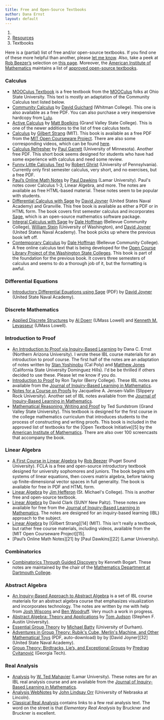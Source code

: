 ```yaml
---
title: Free and Open-Source Textbooks
author: Dana Ernst
layout: default
---
```


<ol class="breadcrumb">
  <li><a href="/"><i class="fa fa-home"></i></a></li>
  <li><a href="/resources">Resources</a></li>
  <li class="active">Textbooks</li>
</ol>

Here is a (partial) list of free and/or open-source textbooks. If you find one of these more helpful than another, please <a href="mailto:dana.ernst@nau.edu">let me know</a>. Also, take a peek at [Rob Beezer’s](http://buzzard.ups.edu) selection on [this page](http://linear.ups.edu/opentexts.html). Moreover, the [American Institute of Mathematics](http://www.aimath.org) maintains a list of [approved open-source textbooks](http://www.aimath.org/textbooks/textbooklist.html).

### Calculus ###

  * [MOOCulus Textbook](https://mooculus.osu.edu/handouts) is a free textbook from the [MOOCulus](https://mooculus.osu.edu/) folks at Ohio State University. This text is mostly an adaptation of the Community Calculus text listed below.
  * [Community Calculus](communitycalculus.org) by [David Guichard](http://skink.whitman.edu/~guichard/) (Whitman College). This one is also available as a free PDF. You can also purchase a very inexpensive hardcopy from [Lulu](http://www.lulu.com/spotlight/whitmancalculus).
  * [Active Calculus](http://faculty.gvsu.edu/boelkinm/Home/Download.html) by [Matt Boelkins](http://faculty.gvsu.edu/boelkinm/Home/MB.html) (Grand Valley State College). This is one of the newer additions to the list of free calculus texts.
  * [Calculus](http://ocw.mit.edu/resources/res-18-001-calculus-online-textbook-spring-2005/textbook/) by [Gilbert Strang](http://www-math.mit.edu/~gs/) (MIT). This book is available as a free PDF from the [MIT Open Courseware Project](http://ocw.mit.edu/index.htm). There are also some corresponding videos, which can be found [here](http://ocw.mit.edu/high-school/courses/highlights-of-calculus/index.htm).
  * [Calculus Refresher](http://www.math.umn.edu/~garrett/calculus/) by [Paul Garrett](http://www.math.umn.edu/~garrett/index.shtml) (University of Minnesota). Another free PDF. This short book seems designed for students who have had some experience with calculus and need some review.
  * [Funny Little Calculus Text](http://www.math.upenn.edu/~ghrist/FLCT/index.html) by [Robert Ghrist](http://www.math.upenn.edu/~ghrist/index.html) (University of Pennsylvania). Currently only first semester calculus, very short, and no exercises, but a free PDF.
  * [Paul’s Online Math Notes](http://tutorial.math.lamar.edu/) by [Paul Dawkins](http://www.math.lamar.edu/faculty/dawkins/dawkins.aspx) (Lamar University). Paul's notes cover Calculus 1-3, Linear Algebra, and more. The notes are available as free HTML-based material. These notes seem to be popular with students.
  * [Differential Calculus with Sage](http://wdjoyner.com/teach/calc1-sage/) by [David Joyner](http://wdjoyner.com/) (United States Naval Academy) and Granville. This free book is available as either a PDF or in HTML form. The book covers first semester calculus and incorporates [Sage](http://sagemath.org), which is an open-source mathematics software package.
  * [Integral Calculus with Sage](http://boxen.math.washington.edu/home/wdj/teaching/calc2-sage/) by [Dale Hoffman](http://scidiv.bellevuecollege.edu/dh/) (Bellevue Community College), [William Stein](http://modular.math.washington.edu/) (University of Washington), and [David Joyner](http://wdjoyner.com/) (United States Naval Academy). The book picks up where the previous book left off.
  * [Contemporary Calculus](http://scidiv.bellevuecollege.edu/dh/Calculus_all/Calculus_all.html) by [Dale Hoffman](http://scidiv.bellevuecollege.edu/dh/) (Bellevue Community College).  A free online calculus text that is being developed for the [Open Course Library Project of the Washington State Colleges](http://opencourselibrary.org).  This book is part of the foundation for the previous book.  It covers three semesters of calculus and seems to do a thorough job of it, but the formatting is awful.

### Differential Equations ###

  * [Introductory Differential Equations using Sage](http://sage.math.washington.edu/home/wdj/teaching/DiffyQ/des-book.pdf) (PDF) by [David Joyner](http://www.usna.edu/Users/math/wdj/) (United State Naval Academy).

### Discrete Mathematics ###

  * [Applied Discrete Structures](http://faculty.uml.edu/klevasseur/ads2/) by [Al Doerr](http://faculty.uml.edu/math/faculty/doerr.htm) (UMass Lowell) and [Kenneth M. Levasseur](http://faculty.uml.edu/klevasseur/) (UMass Lowell).

### Introduction to Proof

  * [An Introduction to Proof via Inquiry-Based Learning][36] by Dana C. Ernst (Northern Arizona University). I wrote these IBL course materials for an introduction to proof course. The first half of the notes are an adaptation of notes written by [Stan Yoshinobu][37] (Cal Poly) and [Matthew Jones][38] (California State University Dominguez Hills). I'd be be thrilled if others decided to use these. Please let me know if you do.
  * [Introduction to Proof][39] by Ron Taylor (Berry College). These IBL notes are available from the [Journal of Inquiry-Based Learning in Mathematics][40].
  * [Notes for a Course on Proofs][41] by Jacqueline A. Jensen-Vallin (Slippery Rock University). Another set of IBL notes available from the [Journal of Inquiry-Based Learning in Mathematics][40].
  * [Mathematical Reasoning: Writing and Proof][42] by Ted Sundstrom (Grand Valley State University). This textbook is designed for the first course in the college mathematics curriculum that introduces students to the process of constructing and writing proofs. This book is included in the approved list of textbooks for the [Open Textbook Initiative][5] by the [American Institute of Mathematics][43]. There are also over 100 screencasts that accompany the book.

### Linear Algebra

  * [A First Course in Linear Algebra][44] by [Rob Beezer][45] (Puget Sound University). FCLA is a free and open-source introductory textbook designed for university sophomores and juniors. The book begins with systems of linear equations, then covers matrix algebra, before taking up finite-dimensional vector spaces in full generality. The book is available for free in PDF and HTML form.
  * [Linear Algebra][46] by [Jim Hefferon][47] (St. Michael's College). This is another free and open-source textbook.
  * [Linear Algebra][48] by David Clark (SUNY New Paltz). These notes are available for free from the [Journal of Inquiry-Based Learning in Mathematics][49]. The notes are designed for an inquiry-based learning (IBL) approach to the subject.
  * [Linear Algebra][50] by [Gilbert Strang][14] (MIT). This isn't really a textbook, but rather free course materials, including videos, available from the [MIT Open Courseware Project][15].
  * [Paul’s Online Math Notes][21] by [Paul Dawkins][22] (Lamar University).

### Combinatorics

 * [Combinatorics Through Guided Discovery](http://www.math.dartmouth.edu/news-resources/electronic/kpbogart/) by Kenneth Bogart. These notes are maintained by the chair of the [Mathematics Department at Dartmouth College](http://www.math.dartmouth.edu).

### Abstract Algebra

  * [An Inquiry-Based Approach to Abstract Algebra][53] is a set of IBL course materials for an abstract algebra course that emphasizes visualization and incorporates technology. The notes are written by me with help from [Josh Wiscons][54] and [Ben Woodruff][55]. Very much a work in progress.
  * [Abstract Algebra: Theory and Applications][56] by [Tom Judson][57] (Stephen F. Austin University).
  * [Essential Group Theory][58] by [Michael Batty][59] (University of Durham).
  * [Adventures in Group Theory: Rubik's Cube, Merlin's Machine, and Other Mathematical Toys][60] (PDF, auto-download) by by [David Joyner][32] (United State Naval Academy).
  * [Group Theory: Birdtracks, Lie’s, and Exceptional Groups][61] by [Predrag Cvitanović][62] (Georgia Tech).

### Real Analysis

  * [Analysis][63] by [W. Ted Mahavier][64] (Lamar University). These notes are for an IBL real analysis course and are available from the [Journal of Inquiry-Based Learning in Mathematics][40].
  * [Analysis WebNotes][65] by [John Lindsay Orr][66] (University of Nebraska at Lincoln).
  * [Classical Real Analysis][67] contains links to a few real analysis text. The word on the street is that *Elementary Real Analysis* by Bruckner and Bruckner is excellent.

 [35]: http://faculty.uml.edu/klevasseur/
 [36]: http://dcernst.github.io/IBL-IntroToProof/
 [37]: http://www.stanyoshinobu.com/
 [38]: http://www.csudh.edu/math/mjones/
 [39]: http://www.jiblm.org/downloads/dlitem.aspx?id=56&category=jiblmjournal
 [40]: http://www.jiblm.org
 [41]: http://www.jiblm.org/downloads/dlitem.aspx?id=88&category=jiblmjournal
 [42]: https://sites.google.com/site/mathematicalreasoning3ed/
 [43]: http://www.aimath.org/
 [44]: http://linear.ups.edu/index.html
 [45]: http://buzzard.ups.edu/
 [46]: http://joshua.smcvt.edu/linearalgebra/
 [47]: http://joshua.smcvt.edu/math/hefferon.html
 [48]: http://www.jiblm.org/downloads/dlitem.aspx?id=63&category=jiblmjournal
 [49]: http://www.jiblm.org/index.aspx
 [50]: http://ocw.mit.edu/courses/mathematics/18-06sc-linear-algebra-fall-2011/

 [53]: http://dcernst.github.io/IBL-AbstractAlgebra/
 [54]: http://math.colorado.edu/~wiscons/
 [55]: http://emp.byui.edu/woodruffb/
 [56]: http://abstract.ups.edu/index.html
 [57]: http://faculty.sfasu.edu/judsontw/
 [58]: http://bookboon.com/en/textbooks/mathematics/essential-group-theory
 [59]: http://www.mendeley.com/profiles/michael-batty/
 [60]: http://www.google.com/url?sa=t&rct=j&q=&esrc=s&source=web&cd=3&cad=rja&ved=0CEkQFjAC&url=http%3A%2F%2Fciteseerx.ist.psu.edu%2Fviewdoc%2Fdownload%3Fdoi%3D10.1.1.174.5425%26rep%3Drep1%26type%3Dpdf&ei=NsDTUL7gJ6nQ2AWdpYDoBQ&usg=AFQjCNH9auUs2DFjFfc_MVVPa54cd_24Lg&sig2=50zNEnuxvBSbbfMav0PwaA&bvm=bv.1355534169,d.b2I
 [61]: http://www.cns.gatech.edu/GroupTheory/index.html
 [62]: https://www.physics.gatech.edu/user/predrag-cvitanovic
 [63]: http://www.jiblm.org/downloads/dlitem.aspx?id=66&category=jiblmjournal
 [64]: http://www.math.lamar.edu/faculty/mahavier/mahavier.aspx
 [65]: http://www.webskate101.com/webnotes/home.htmld/home.html
 [66]: http://www.math.unl.edu/~jorr1/
 [67]: http://classicalrealanalysis.info/Free-Downloads.php
